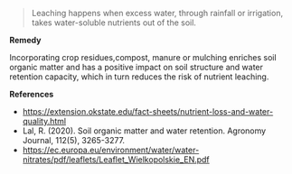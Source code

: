 > Leaching happens when excess water, through rainfall or irrigation, takes water-soluble nutrients out of the soil.

**Remedy**

Incorporating crop residues,compost, manure or mulching enriches soil organic matter and has a positive impact on soil structure and water retention capacity, which in turn reduces the risk of nutrient leaching.

**References**

- https://extension.okstate.edu/fact-sheets/nutrient-loss-and-water-quality.html
- Lal, R. (2020). Soil organic matter and water retention. Agronomy Journal, 112(5), 3265-3277.
- https://ec.europa.eu/environment/water/water-nitrates/pdf/leaflets/Leaflet_Wielkopolskie_EN.pdf